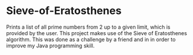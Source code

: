 # Sieve-of-Eratosthenes
Prints a list of all prime numbers from 2 up to a given limit, which is provided by the user. This project makes use of the Sieve of Eratosthenes algorithm. This was done as a challenge by a friend and in in order to improve my Java programming skill.
